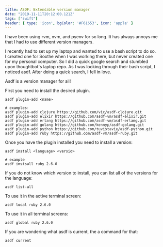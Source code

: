 ```yaml
---
title: ASDF: Extendable version manager
date: "2019-11-11T20:12:00.121Z"
tags: ["swift"]
header: { type: 'icon', bgColor: '#F61653', icon: 'apple' }
---
```


I have been using rvm, nvm, and pyenv for so long. It has always annoys me that I had to use different version managers.

I recently had to set up my laptop and wanted to use a bash script to do so. I created one for Soothe when I was working there, but never created one for my personal computer. So I did a quick google search and stumbled upon thoughtbot's laptop repo. As I was looking through their bash script, I noticed asdf. After doing a quick search, I fell in love.

Asdf is a version manager for all!

First you need to install the desired plugin.
```
asdf plugin-add <name>

# examples:
asdf plugin-add clojure https://github.com/vic/asdf-clojure.git
asdf plugin-add elixir https://github.com/asdf-vm/asdf-elixir.git
asdf plugin-add erlang https://github.com/asdf-vm/asdf-erlang.git
asdf plugin-add golang https://github.com/kennyp/asdf-golang.git
asdf plugin-add python https://github.com/tuvistavie/asdf-python.git
asdf plugin-add ruby https://github.com/asdf-vm/asdf-ruby.git
```

Once you have the plugin installed you need to install a version:
```
asdf install <language> <versio>

# example
asdf instsall ruby 2.6.0
```

If you do not know which version to install, you can list all of the versions for the language:
```
asdf list-all
```

To use it in the active terminal screen:
```
asdf local ruby 2.6.0
```

To use it in all terminal screens:
```
asdf global ruby 2.6.0
```

If you are wondering what asdf is current, the a command for that:
```
asdf current
```


